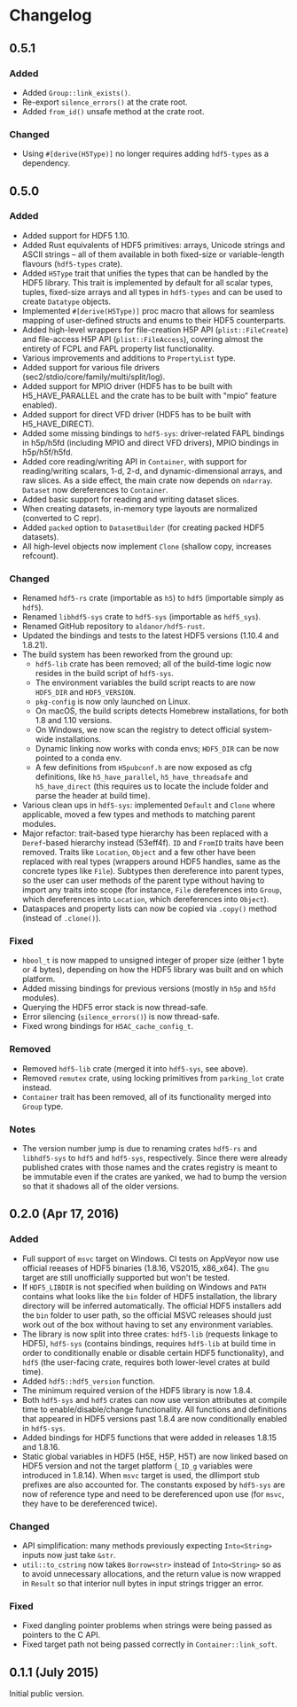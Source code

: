# Changelog

## 0.5.1

### Added

- Added `Group::link_exists()`.
- Re-export `silence_errors()` at the crate root.
- Added `from_id()` unsafe method at the crate root.

### Changed

- Using `#[derive(H5Type)]` no longer requires adding `hdf5-types` as a dependency.

## 0.5.0

### Added

- Added support for HDF5 1.10.
- Added Rust equivalents of HDF5 primitives: arrays, Unicode strings and ASCII strings – all of 
  them available in both fixed-size or variable-length flavours (`hdf5-types` crate).
- Added `H5Type` trait that unifies the types that can be handled by the HDF5 library. This trait
  is implemented by default for all scalar types, tuples, fixed-size arrays and all types in
  `hdf5-types` and can be used to create `Datatype` objects.
- Implemented `#[derive(H5Type)]` proc macro that allows for seamless mapping of user-defined 
  structs and enums to their HDF5 counterparts.
- Added high-level wrappers for file-creation H5P API (`plist::FileCreate`) and
  file-access H5P API (`plist::FileAccess`), covering almost the entirety of
  FCPL and FAPL property list functionality.
- Various improvements and additions to `PropertyList` type.
- Added support for various file drivers (sec2/stdio/core/family/multi/split/log).
- Added support for MPIO driver (HDF5 has to be built with H5_HAVE_PARALLEL and
  the crate has to be built with "mpio" feature enabled).
- Added support for direct VFD driver (HDF5 has to be built with H5_HAVE_DIRECT).
- Added some missing bindings to `hdf5-sys`: driver-related FAPL bindings 
  in h5p/h5fd (including MPIO and direct VFD drivers), MPIO bindings in h5p/h5f/h5fd.
- Added core reading/writing API in `Container`, with support for reading/writing scalars, 
  1-d, 2-d, and dynamic-dimensional arrays, and raw slices. As a side effect, the main crate
  now depends on `ndarray`. `Dataset` now dereferences to `Container`.
- Added basic support for reading and writing dataset slices.
- When creating datasets, in-memory type layouts are normalized (converted to C repr).
- Added `packed` option to `DatasetBuilder` (for creating packed HDF5 datasets).
- All high-level objects now implement `Clone` (shallow copy, increases refcount).

### Changed

- Renamed `hdf5-rs` crate (importable as `h5`) to `hdf5` (importable simply as `hdf5`).
- Renamed `libhdf5-sys` crate to `hdf5-sys` (importable as `hdf5_sys`).
- Renamed GitHub repository to `aldanor/hdf5-rust`.
- Updated the bindings and tests to the latest HDF5 versions (1.10.4 and 1.8.21).
- The build system has been reworked from the ground up:
  - `hdf5-lib` crate has been removed; all of the build-time logic now resides
    in the build script of `hdf5-sys`.
  - The environment variables the build script reacts to are now `HDF5_DIR` and `HDF5_VERSION`.
  - `pkg-config` is now only launched on Linux.
  - On macOS, the build scripts detects Homebrew installations, for both 1.8 and 1.10 versions.
  - On Windows, we now scan the registry to detect official system-wide installations.
  - Dynamic linking now works with conda envs; `HDF5_DIR` can be now pointed to a conda env.
  - A few definitions from `H5pubconf.h` are now exposed as cfg definitions, like
    `h5_have_parallel`, `h5_have_threadsafe` and `h5_have_direct` (this requires us to
    locate the include folder and parse the header at build time).
- Various clean ups in `hdf5-sys`: implemented `Default` and `Clone` where
  applicable, moved a few types and methods to matching parent modules.
- Major refactor: trait-based type hierarchy has been replaced with a `Deref`-based
  hierarchy instead (53eff4f). `ID` and `FromID` traits have been removed. Traits like `Location`,
  `Object` and a few other have been replaced with real types (wrappers around HDF5 handles, same
  as the concrete types like `File`). Subtypes then dereference into parent types, so the
  user can user methods of the parent type without having to import any traits into scope
  (for instance, `File` dereferences into `Group`, which dereferences into `Location`,
  which dereferences into `Object`).
- Dataspaces and property lists can now be copied via `.copy()` method (instead of `.clone()`).

### Fixed

- `hbool_t` is now mapped to unsigned integer of proper size (either 1 byte or 4 bytes),
  depending on how the HDF5 library was built and on which platform.
- Added missing bindings for previous versions (mostly in `h5p` and `h5fd` modules).
- Querying the HDF5 error stack is now thread-safe.
- Error silencing (`silence_errors()`) is now thread-safe.
- Fixed wrong bindings for `H5AC_cache_config_t`.

### Removed

- Removed `hdf5-lib` crate (merged it into `hdf5-sys`, see above).
- Removed `remutex` crate, using locking primitives from `parking_lot` crate instead.
- `Container` trait has been removed, all of its functionality merged into `Group` type.

### Notes

- The version number jump is due to renaming crates `hdf5-rs` and `libhdf5-sys` to `hdf5` and
  `hdf5-sys`, respectively. Since there were already published crates with those names and
  the crates registry is meant to be immutable even if the crates are yanked, we had to
  bump the version so that it shadows all of the older versions.

## 0.2.0 (Apr 17, 2016)

### Added

- Full support of `msvc` target on Windows. CI tests on AppVeyor now use official reeases of HDF5
  binaries (1.8.16, VS2015, x86_x64). The `gnu` target are still unofficially supported but
  won't be tested.
- If `HDF5_LIBDIR` is not specified when building on Windows and `PATH` contains what looks like
  the `bin` folder of HDF5 installation, the library directory will be inferred automatically.
  The official HDF5 installers add the `bin` folder to user path, so the official MSVC releases
  should just work out of the box without having to set any environment variables.
- The library is now split into three crates: `hdf5-lib` (requests linkage to HDF5),
  `hdf5-sys` (contains bindings, requires `hdf5-lib` at build time in order to conditionally
  enable or disable certain HDF5 functionality), and `hdf5` (the user-facing crate, requires
  both lower-level crates at build time).
- Added `hdf5::hdf5_version` function.
- The minimum required version of the HDF5 library is now 1.8.4.
- Both `hdf5-sys` and `hdf5` crates can now use version attributes at compile time to
  enable/disable/change functionality. All functions and definitions that appeared in HDF5 versions
  past 1.8.4 are now conditionally enabled in `hdf5-sys`.
- Added bindings for HDF5 functions that were added in releases 1.8.15 and 1.8.16.
- Static global variables in HDF5 (H5E, H5P, H5T) are now linked based on HDF5 version and not
  the target platform (`_ID_g` variables were introduced in 1.8.14). When `msvc` target is used,
  the dllimport stub prefixes are also accounted for. The constants exposed by `hdf5-sys` are
  now of reference type and need to be dereferenced upon use (for `msvc`, they have to be
  dereferenced twice).

### Changed

- API simplification: many methods previously expecting `Into<String>` inputs now just take `&str`.
- `util::to_cstring` now takes `Borrow<str>` instead of `Into<String>` so as to avoid
  unnecessary allocations, and the return value is now wrapped in `Result` so that interior
  null bytes in input strings trigger an error.

### Fixed

- Fixed dangling pointer problems when strings were being passed as pointers to the C API.
- Fixed target path not being passed correctly in `Container::link_soft`.

## 0.1.1 (July 2015)

Initial public version.
